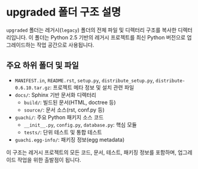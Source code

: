 # upgraded 폴더 구조 설명

`upgraded` 폴더는 레거시(`legacy`) 폴더의 전체 파일 및 디렉터리 구조를 복사한 디렉터리입니다. 이 폴더는 Python 2.5 기반의 레거시 프로젝트를 최신 Python 버전으로 업그레이드하는 작업 공간으로 사용됩니다.

## 주요 하위 폴더 및 파일

- `MANIFEST.in`, `README.rst`, `setup.py`, `distribute_setup.py`, `distribute-0.6.10.tar.gz`: 프로젝트 메타 정보 및 설치 관련 파일
- `docs/`: Sphinx 기반 문서화 디렉터리
  - `build/`: 빌드된 문서(HTML, doctree 등)
  - `source/`: 문서 소스(rst, conf.py 등)
- `guachi/`: 주요 Python 패키지 소스 코드
  - `__init__.py`, `config.py`, `database.py`: 핵심 모듈
  - `tests/`: 단위 테스트 및 통합 테스트
- `guachi.egg-info/`: 패키징 정보(egg metadata)

이 구조는 레거시 프로젝트의 모든 코드, 문서, 테스트, 패키징 정보를 포함하며, 업그레이드 작업을 위한 출발점이 됩니다.